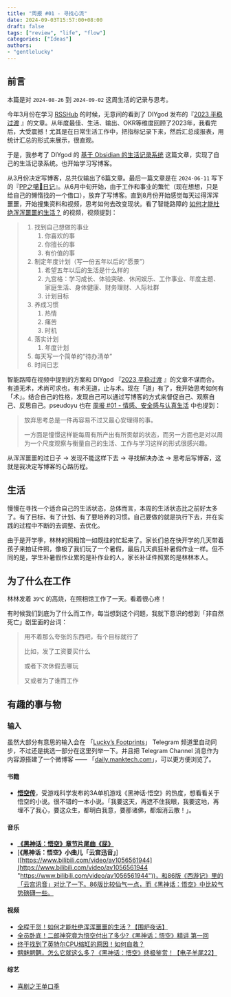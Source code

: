 ```yaml
---
title: "周报 #01 - 寻找心流"
date: 2024-09-03T15:57:00+08:00
draft: false
tags: ["review", "life", "flow"]
categories: ["Ideas"]
authors:
- "gentlelucky"
---
```


## 前言

本篇是对 `2024-08-26` 到 `2024-09-02` 这周生活的记录与思考。

今年3月份在学习 [RSSHub](https://rsshub.app/) 的时候，无意间的看到了 DIYgod 发布的『[2023 平稳过渡](https://diygod.cc/2023) 』的文章。从年度最佳、生活、输出、OKR等维度回顾了2023年，我看完后，大受震撼！尤其是在日常生活工作中，把指标记录下来，然后汇总成报表，用统计汇总的形式来展示，很直观。

于是，我参考了 DIYgod 的 [基于 Obsidian 的生活记录系统](https://diygod.cc/obsidian) 这篇文章，实现了自己的生活记录系统。也开始学习写博客。

从3月份决定写博客，总共仅输出了6篇文章。最后一篇文章是在 `2024-06-11` 写下的『[PP之噶🥚日记](https://gentlelucky.com/zh/2024/06/11/gossip_life_pp_20240611/)』。从6月中旬开始，由于工作和事业的繁忙（现在想想，只是给自己的懒惰找的一个借口），放弃了写博客。直到8月份开始感觉每天过得浑浑噩噩，开始搜集资料和视频，思考如何去改变现状。看了智能路障的 [如何才能杜绝浑浑噩噩的生活？](https://www.bilibili.com/video/BV1ra4y1m7H8) 的视频，视频提到：

> 1. 找到自己想做的事业
>    1. 你喜欢的事
>    2. 你擅长的事
>    3. 有价值的事
> 2. 制定年度计划（写一份五年以后的“愿景”）
>    1. 希望五年以后的生活是什么样的
>    2. 九宫格：学习成长、体验突破、休闲娱乐、工作事业、年度主题、家庭生活、身体健康、财务理财、人际社群
>    3. 计划目标
> 3. 养成习惯
>    1. 热情
>    2. 痛苦
>    3. 时机
> 4. 落实计划
>    1. 年度计划
> 5. 每天写一个简单的“待办清单”
> 6. 时间日志

智能路障在视频中提到的方案和 DIYgod 『[2023 平稳过渡](https://diygod.cc/2023) 』的文章不谋而合。有道无术，术尚可求也，有术无道，止与术。现在「道」有了，我开始思考如何有「术」。结合自己的性格，发现自己可以通过写博客的方式来督促自己、观察自己、反思自己。pseudoyu 也在 [周报 #01 - 情感、安全感与认真生活](https://www.pseudoyu.com/zh/2022/06/28/weekly_review_20220626/) 中也提到：

> 放弃思考总是一件再容易不过又最心安理得的事。
>
> 一方面是憧憬这样能每周有所产出有所贡献的状态，而另一方面也是对以周为一个尺度观察与衡量自己的生活、工作与学习这样的形式很感兴趣。

从浑浑噩噩的过日子 -> 发现不能这样下去 -> 寻找解决办法 -> 思考后写博客，这就是我决定写博客的心路历程。

## 生活

慢慢在寻找一个适合自己的生活状态，总体而言，本周的生活状态比之前好太多了。有了目标、有了计划、有了要培养的习惯。自己要做的就是执行下去，并在实践的过程中不断的去调整、去优化。

由于是开学季，林林的照相馆一如既往的忙起来了。家长们总在快开学的几天带着孩子来拍证件照，像极了我们玩了一个暑假，最后几天疯狂补暑假作业一样。但不同的是，学生补暑假作业累的是补作业的人，家长补证件照累的是林林本人。

## 为了什么在工作

林林发着 `39℃` 的高烧，在照相馆工作了一天。看着很心疼！

有时候我们到底为了什么而工作，每当想到这个问题，我就下意识的想到「非自然死亡」剧里面的台词：

> 用不着那么夸张的东西吧，有个目标就行了
>
> 比如，发了工资要买什么
>
> 或者下次休假去哪玩
>
> 又或者为了谁而工作

## 有趣的事与物

### 输入

虽然大部分有意思的输入会在 「[Lucky’s Footprints](https://t.me/lucky_share_01)」 Telegram 频道里自动同步，不过还是挑选一部分在这里列举一下。并且把 Telegram Channel 消息作为内容源搭建了一个微博客 —— 「[daily.manktech.com](https://daily.manktech.com/)」，可以更方便浏览了。

#### 书籍
- [**悟空传**](https://book.douban.com/subject/1485224/)，受游戏科学发布的3A单机游戏《黑神话·悟空》的热度，想看看关于悟空的小说。很不错的一本小说。「我要这天，再遮不住我眼，我要这地，再埋不了我心，要这众生，都明白我意，要那诸佛，都烟消云散！」。
#### 音乐
-  [**《黑神话：悟空》章节片尾曲《屁》**](https://www.bilibili.com/video/av113008978166964 "https://www.bilibili.com/video/av113008978166964")
- [**《黑神话：悟空》小曲儿「云宫迅音」**]([https://www.bilibili.com/video/av1056561944](https://www.bilibili.com/video/av1056561944 "https://www.bilibili.com/video/av1056561944"))，和86版《西游记》里的「云宫讯音」对比了一下。86版比较仙气一点，而《黑神话：悟空》中比较气势磅礴一些。
#### 视频
- [全程干货！如何才能杜绝浑浑噩噩的生活？【围炉夜话】](https://www.bilibili.com/video/av666079524)
- [全员卧底！二郎神究竟为悟空付出了多少?《黑神话：悟空》精讲 第一回](https://www.bilibili.com/video/av1606544454)
- [终于找到了英特尔CPU缩缸的原因！如何自救？](https://www.bilibili.com/video/av1756510875)
- [魑魅魍魉，怎么它就这么多？《黑神话：悟空》终极鉴赏！【电子羊尾22】](https://www.bilibili.com/video/av1256749558)
#### 综艺
- [喜剧之王单口季](https://movie.douban.com/subject/36868615/)

